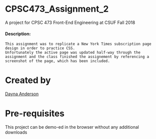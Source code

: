 # CPSC473_Assignment_2
A project for CPSC 473 Front-End Engineering at CSUF Fall 2018
#### Description:
```
This assignment was to replicate a New York Times subscription page design in order to practice CSS. 
Unfortunately the active page was updated half-way through the assignment and the class finished the assignement by referencing a screenshot of the page, which has been included.
```
# Created by
[Dayna Anderson](https://github.com/Dayna-A)

# Pre-requisites
This project can be demo-ed in the browser without any additional downloads
